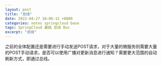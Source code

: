 ```yaml
---
layout: post
title: "总线"
date: 2022-04-27 18:06:12 +0800
categories: notes springcloud base
tags: SpringCloud 基础 总线 Bus
excerpt: "总线"
---
```


之前的全体配置还是需要进行手动发送POST请求，对于大量的微服务则需要大量的POST手动请求，是否可以使用广播对更新消息进行通知？需要更大范围的自动刷新方式，即通过总线。